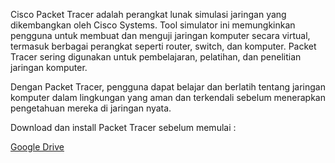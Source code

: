 Cisco Packet Tracer adalah perangkat lunak simulasi jaringan yang dikembangkan oleh Cisco Systems. Tool simulator ini memungkinkan pengguna untuk membuat dan menguji jaringan komputer secara virtual, termasuk berbagai perangkat seperti router, switch, dan komputer. Packet Tracer sering digunakan untuk pembelajaran, pelatihan, dan penelitian jaringan komputer. 

Dengan Packet Tracer, pengguna dapat belajar dan berlatih tentang jaringan komputer dalam lingkungan yang aman dan terkendali sebelum menerapkan pengetahuan mereka di jaringan nyata. 

Download dan install Packet Tracer sebelum memulai : <p><a href="https://drive.google.com/drive/folders/1F1LSw_GxOTjPM9o604rdZuQJ7GMzBpRe?usp=sharing" target="_blank">Google Drive</a></p>
